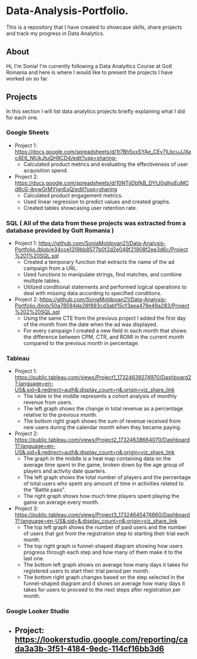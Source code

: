 
# Data-Analysis-Portfolio.
This is a repository that I have created to showcase skills, share projects and track my progress in Data Analytics.
## About
Hi, I'm Sonia!
  I'm currently following a Data Analyitics Course at GoIt Romania and here is where I would like to present the projects I have worked on so far.

## Projects
In this section I will list data analytics projects briefly explaining what I did for each one.
### Google Sheets
  - Project 1: https://docs.google.com/spreadsheets/d/1t7Bh5xxSYAe_CEy7jLbcuJJXac4E6_NlUkJtuQH8CD4/edit?usp=sharing- 
    -  Calculated product metrics and evaluating the effectiveness of user acquisition spend.
  - Project 2: https://docs.google.com/spreadsheets/d/10NTjjDbfkB_DYtJ0qIhoEuMCd8cG-ibywGrMYjgnEoQ/edit?usp=sharing
    - Calculated product engagement metrics.
    - Used linear regression to predict values and created graphs.
    - Created tables showcasing user retention rate.

### SQL ( All of the data from these projects was extracted from a database provided by GoIt Romania ) 
  - Project 1: https://github.com/SoniaMoldovan21/Data-Analysis-Portfolio./blob/e34cce1319bb8577b0f2d2e049f21908f2ee3d6c/Project%201%20SQL.sql
      - Created a temporary function that extracts the name of the ad campaign from a URL.
      - Used functions to manipulate strings, find matches, and combine multiple tables.
      - Utilized conditional statements and performed logical operations to deal with missing data according to specified conditions.
  - Project 2: https://github.com/SoniaMoldovan21/Data-Analysis-Portfolio./blob/50a78594de28f893cd3abf15cf3aea479e49a283/Project%202%20SQL.sql
      - Using the same CTE from the previous project I added the first day of the month from the date when the ad was displayed.
      - For every campaign I created a new field in each month that shows the difference between CPM, CTR, and ROMI in the current month compared to the previous month in percentage.
### Tableau 
  - Project 1: https://public.tableau.com/views/Project1_17324639274970/Dashboard2?:language=en-US&:sid=&:redirect=auth&:display_count=n&:origin=viz_share_link
      - The table in the middle represents a cohort analysis of  monthly revenue from users.
      - The left graph shows the change in total revenue as a percentage relative to the previous month.
      - The bottom right graph shows the sum of revenue received from new users during the calendar month when they became paying.
  - Project 2: https://public.tableau.com/views/Project2_17324638664070/Dashboard1?:language=en-US&:sid=&:redirect=auth&:display_count=n&:origin=viz_share_link
      - The graph in the middle is a heat map containing data on the average time spent in the game, broken down by the age group of players and activity date quarters.
      - The left graph shows the total number of players and the percentage of total users who spent any amount of time in activities related to the "Battle pass".
      - The right graph shows how much time players spent playing the game on average every month.
  - Project 3: https://public.tableau.com/views/Project3_17324645476660/Dashboard1?:language=en-US&:sid=&:display_count=n&:origin=viz_share_link
      - The top left graph shows the number of paid users and the number of users that got from the registration step to starting their trial each month.
      - The top right graph is funnel-shaped diagram showing how users progress through each step and how many of them make it to the last one.
      - The bottom left graph shows on average how many days it takes for registered users to start their trial period per month.
      - The bottom right graph changes based on the step selected in the funnel-shaped diagram and it shows on average how many days it takes for users to proceed to the next steps after registration per month.
### Google Looker Studio
  - Project: https://lookerstudio.google.com/reporting/cada3a3b-3f51-4184-9edc-114cf16bb3d6
      - 
   
  
    



  
  
